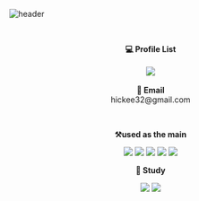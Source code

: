 
![header](https://capsule-render.vercel.app/api?type=waving&color=auto&height=250&text=welcome&fontAlignY=30&desc=Hyun%20Github&descAlign=70)

 
<!--[![Build Status](https://travis-ci.org/joemccann/dillinger.svg?branch=master)](https://travis-ci.org/joemccann/dillinger)-->

<br>

<p align="center">
    <Strong>💻 Profile List </Strong><br><br>
    <a href="https://hickee.tistory.com/" target="_blank"><img src="https://img.shields.io/badge/Blog-535D6C?style=flat-square&logo=Tistory&logoColor=white"/></a>
<br>
<br>
<Strong>📧 Email</Strong><br>hickee32@gmail.com<br>
</p>
<br>

<p align="center">
    <Strong>⚒️used as the main</Strong><br>
</p>

<p align="center" display="inline-block">
  <img src="https://img.shields.io/badge/C Sharp-224099?style=for-the-badge&logo=C Sharp&logoColor=white">
  <img src="https://img.shields.io/badge/C-A8B9CC?style=for-the-badge&logo=C&logoColor=white">
  <img src="https://img.shields.io/badge/JAVA-007396?style=for-the-badge&logo=java&logoColor=white">
  <img src="https://img.shields.io/badge/mysql-4479A1?style=for-the-badge&logo=mysql&logoColor=white"> 
  <img src="https://img.shields.io/badge/Oracle-9F1D20?style=for-the-badge&logo=Oracle&logoColor=white">
</p>

<p align="center">
    <Strong>📝 Study</Strong><br>
</p>

<p align="center" display="inline-block">
  <img src="https://img.shields.io/badge/Python-3776AB?style=for-the-badge&logo=python&logoColor=white">
  <img src="https://img.shields.io/badge/Android Studio-3DDC84?style=for-the-badge&logo=Android Studio&logoColor=white">
</p>

